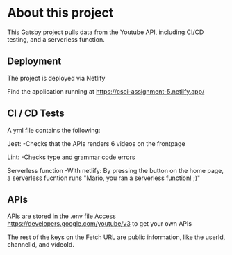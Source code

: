 # About this project
This Gatsby project pulls data from the Youtube API, including CI/CD testing, and a serverless function.

## Deployment
The project is deployed via Netlify

Find the application running at
https://csci-assignment-5.netlify.app/

## CI / CD Tests
A yml file contains the following:

Jest:
-Checks that the APIs renders 6 videos on the frontpage

Lint:
-Checks type and grammar code errors

Serverless function
-With netlify:
By pressing the button on the home page, a serverless fucntion runs "Mario, you ran a serverless function! ;)"

## APIs
APIs are stored in the .env file
Access https://developers.google.com/youtube/v3 to get your own APIs

The rest of the keys on the Fetch URL are public information, like the userId, channelId, and videoId.

